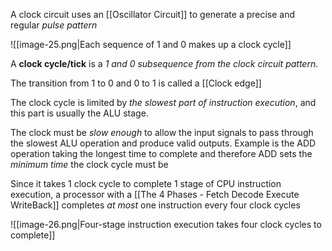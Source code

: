 A clock circuit uses an [[Oscillator Circuit]] to generate a precise and regular *pulse pattern*

![[image-25.png|Each sequence of 1 and 0 makes up a clock cycle]]

A **clock cycle/tick** is a *1 and 0 subsequence from the clock circuit pattern*. 

The transition from 1 to 0 and 0 to 1 is called a [[Clock edge]]

The clock cycle is limited by *the slowest part of instruction execution*, and this part is usually the ALU stage.

The clock must be *slow enough* to allow the input signals to pass through the slowest ALU operation and produce valid outputs. Example is the ADD operation taking the longest time to complete and therefore ADD sets the *minimum time* the clock cycle must be

Since it takes 1 clock cycle to complete 1 stage of CPU instruction execution, a processor with a [[The 4 Phases - Fetch Decode Execute WriteBack]] completes *at most* one instruction every four clock cycles

![[image-26.png|Four-stage instruction execution takes four clock cycles to complete]]



